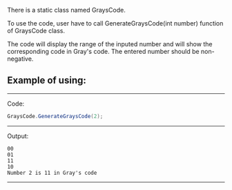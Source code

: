 There is a static class named GraysCode. 

To use the code, user have to call GenerateGraysCode(int number) function of GraysCode class.

The code will display the range of the inputed number and will show the corresponding code in Gray's code.
The entered number should be non-negative.

## Example of using:
________________________________
Code:

```csharp
GraysCode.GenerateGraysCode(2);
```

________________________________
Output:
```
00
01
11
10
Number 2 is 11 in Gray's code

```
________________________________
